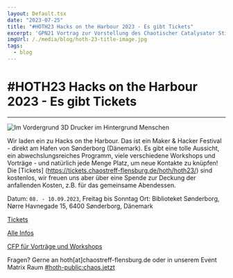 ```yaml
---
layout: Default.tsx
date: "2023-07-25"
title: "#HOTH23 Hacks on the Harbour 2023 - Es gibt Tickets"
excerpt: 'GPN21 Vortrag zur Vorstellung des Chaotischer Catalysator Stipendien'
imgUrl: /./media/blog/hoth-23-title-image.jpg
tags:
  - blog
---
```


# #HOTH23 Hacks on the Harbour 2023 - Es gibt Tickets


---


![Im Vordergrund 3D Drucker im Hintergrund Menschen](/./media/blog/hoth-23-title-image.jpg)

Wir laden ein zu Hacks on the Harbour. Das ist ein Maker & Hacker Festival - direkt am Hafen von Sønderborg (Dänemark). Es gibt eine tolle Aussicht, ein abwechslungsreiches Programm, viele verschiedene Workshops und Vorträge - und natürlich jede Menge Platz, um neue Kontakte zu knüpfen!
Die [Tickets] (https://tickets.chaostreff-flensburg.de/hoth/hoth23/) sind kostenlos, wir freuen uns aber über eine Spende zur Deckung der anfallenden Kosten, z.B. für das gemeinsame Abendessen.


Datum: `08. - 10.09.2023`, Freitag bis Sonntag
Ort: Biblioteket Sønderborg, Nørre Havnegade 15, 6400 Sønderborg, Dänemark

[Tickets](https://tickets.chaostreff-flensburg.de/hoth/hoth23/)
    
[Alle Infos](https://hoth.info/de/)

[CFP für Vorträge und Workshops](https://pretalx.chaostreff-flensburg.de/hoth2023/cfp)

Fragen? Gerne an hoth[at]chaostreff-flensburg.de oder in unserem Event Matrix Raum [#hoth-public:chaos.jetzt](https://matrix.to/#/#hoth-public:chaos.jetzt)